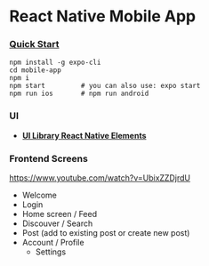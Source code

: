 # React Native Mobile App

### [Quick Start](https://reactnative.dev/docs/environment-setup)

```
npm install -g expo-cli
cd mobile-app
npm i
npm start         # you can also use: expo start
npm run ios       # npm run android
```

### UI

- **[UI Library React Native Elements](https://reactnativeelements.com/docs/installation)**

### Frontend Screens

https://www.youtube.com/watch?v=UbixZZDjrdU

- Welcome
- Login
- Home screen / Feed
- Discouver / Search
- Post (add to existing post or create new post)
- Account / Profile
  - Settings
